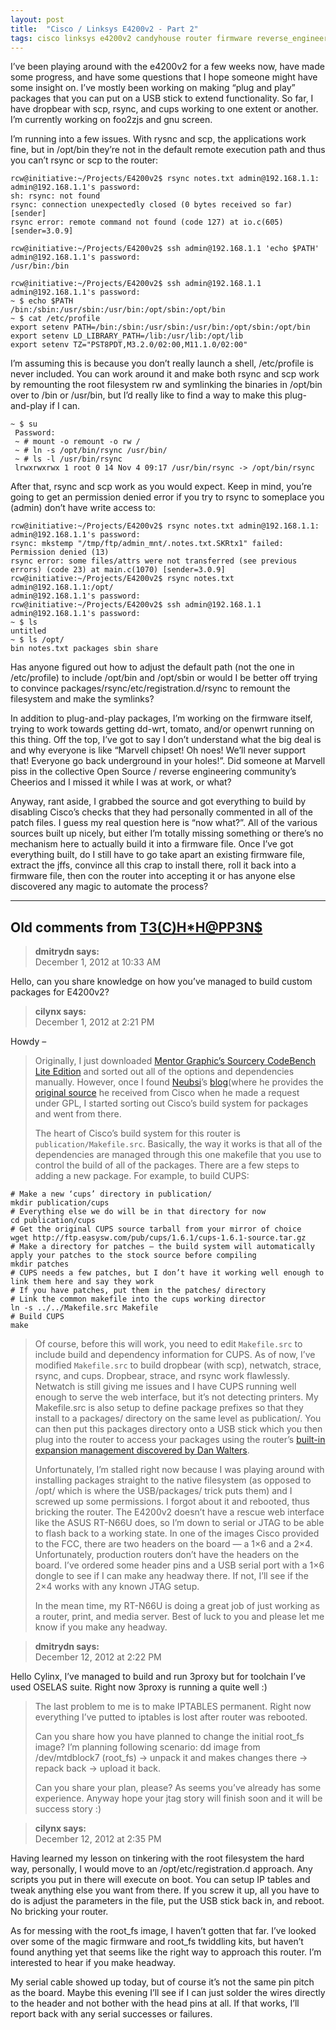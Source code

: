 ```yaml
---
layout: post
title:  "Cisco / Linksys E4200v2 - Part 2"
tags: cisco linksys e4200v2 candyhouse router firmware reverse_engineering linux wifi
---
```


I’ve been playing around with the e4200v2 for a few weeks now, have made some progress, and have some questions that I hope someone might have some insight on. I’ve mostly been working on making “plug and play” packages that you can put on a USB stick to extend functionality. So far, I have dropbear with scp, rsync, and cups working to one extent or another. I’m currently working on foo2zjs and gnu screen.

I’m running into a few issues. With rysnc and scp, the applications work fine, but in /opt/bin they’re not in the default remote execution path and thus you can’t rsync or scp to the router:

```
rcw@initiative:~/Projects/E4200v2$ rsync notes.txt admin@192.168.1.1:
admin@192.168.1.1's password:
sh: rsync: not found
rsync: connection unexpectedly closed (0 bytes received so far) [sender]
rsync error: remote command not found (code 127) at io.c(605) [sender=3.0.9]

rcw@initiative:~/Projects/E4200v2$ ssh admin@192.168.1.1 'echo $PATH'
admin@192.168.1.1's password:
/usr/bin:/bin

rcw@initiative:~/Projects/E4200v2$ ssh admin@192.168.1.1
admin@192.168.1.1's password:
~ $ echo $PATH
/bin:/sbin:/usr/sbin:/usr/bin:/opt/sbin:/opt/bin
~ $ cat /etc/profile
export setenv PATH=/bin:/sbin:/usr/sbin:/usr/bin:/opt/sbin:/opt/bin
export setenv LD_LIBRARY_PATH=/lib:/usr/lib:/opt/lib
export setenv TZ="PST8PDT,M3.2.0/02:00,M11.1.0/02:00"
```

I’m assuming this is because you don’t really launch a shell, /etc/profile is never included. You can work around it and make both rsync and scp work by remounting the root filesystem rw and symlinking the binaries in /opt/bin over to /bin or /usr/bin, but I’d really like to find a way to make this plug-and-play if I can.

```
~ $ su
 Password:
 ~ # mount -o remount -o rw /
 ~ # ln -s /opt/bin/rsync /usr/bin/
 ~ # ls -l /usr/bin/rsync
 lrwxrwxrwx 1 root 0 14 Nov 4 09:17 /usr/bin/rsync -> /opt/bin/rsync
```

After that, rsync and scp work as you would expect. Keep in mind, you’re going to get an permission denied error if you try to rsync to someplace you (admin) don’t have write access to:

```
rcw@initiative:~/Projects/E4200v2$ rsync notes.txt admin@192.168.1.1:
admin@192.168.1.1's password:
rsync: mkstemp "/tmp/ftp/admin_mnt/.notes.txt.SKRtx1" failed: Permission denied (13)
rsync error: some files/attrs were not transferred (see previous errors) (code 23) at main.c(1070) [sender=3.0.9]
rcw@initiative:~/Projects/E4200v2$ rsync notes.txt admin@192.168.1.1:/opt/
admin@192.168.1.1's password:
rcw@initiative:~/Projects/E4200v2$ ssh admin@192.168.1.1
admin@192.168.1.1's password:
~ $ ls
untitled
~ $ ls /opt/
bin notes.txt packages sbin share
```

Has anyone figured out how to adjust the default path (not the one in /etc/profile) to include /opt/bin and /opt/sbin or would I be better off trying to convince packages/rsync/etc/registration.d/rsync to remount the filesystem and make the symlinks?

In addition to plug-and-play packages, I’m working on the firmware itself, trying to work towards getting dd-wrt, tomato, and/or openwrt running on this thing. Off the top, I’ve got to say I don’t understand what the big deal is and why everyone is like “Marvell chipset! Oh noes! We’ll never support that! Everyone go back underground in your holes!”. Did someone at Marvell piss in the collective Open Source / reverse engineering community’s Cheerios and I missed it while I was at work, or what?

Anyway, rant aside, I grabbed the source and got everything to build by disabling Cisco’s checks that they had personally commented in all of the patch files. I guess my real question here is “now what?”. All of the various sources built up nicely, but either I’m totally missing something or there’s no mechanism here to actually build it into a firmware file. Once I’ve got everything built, do I still have to go take apart an existing firmware file, extract the jffs, convince all this crap to install there, roll it back into a firmware file, then con the router into accepting it or has anyone else discovered any magic to automate the process?

----

## Old comments from [T3(C)H*H@PP3N$](https://web.archive.org/web/20160119123611/http://techhappens.blog.com:80/2012/11/04/cisco-linksys-e4200v2-part-2/)

>**dmitrydn says:**  
December 1, 2012 at 10:33 AM    
>
Hello, can you share knowledge on how you’ve managed to build custom packages for E4200v2?

>**cilynx says:**    
December 1, 2012 at 2:21 PM
>
Howdy –
>
>Originally, I just downloaded [Mentor Graphic’s Sourcery CodeBench Lite Edition](https://www.mentor.com/embedded-software/sourcery-tools/sourcery-codebench/editions/lite-edition/) and sorted out all of the options and dependencies manually. However, once I found [Neubsi](http://neubsi.at)’s [blog](https://www.neubsi.com/blog/)(where he provides the [original source](https://www.neubsi.com/blog/Source-E4200-EA4500_v2.0.37.131047.tar.gz) he received from Cisco when he made a request under GPL, I started sorting out Cisco’s build system for packages and went from there.
>
>The heart of Cisco’s build system for this router is `publication/Makefile.src`. Basically, the way it works is that all of the dependencies are managed through this one makefile that you use to control the build of all of the packages. There are a few steps to adding a new package. For example, to build CUPS:
```
# Make a new ‘cups’ directory in publication/
mkdir publication/cups
# Everything else we do will be in that directory for now
cd publication/cups
# Get the original CUPS source tarball from your mirror of choice
wget http://ftp.easysw.com/pub/cups/1.6.1/cups-1.6.1-source.tar.gz
# Make a directory for patches — the build system will automatically apply your patches to the stock source before compiling
mkdir patches
# CUPS needs a few patches, but I don’t have it working well enough to link them here and say they work
# If you have patches, put them in the patches/ directory
# Link the common makefile into the cups working director
ln -s ../../Makefile.src Makefile
# Build CUPS
make
```
>
>Of course, before this will work, you need to edit `Makefile.src` to include build and dependency information for CUPS. As of now, I’ve modified `Makefile.src` to build dropbear (with scp), netwatch, strace, rsync, and cups. Dropbear, strace, and rsync work flawlessly. Netwatch is still giving me issues and I have CUPS running well enough to serve the web interface, but it’s not detecting printers. My Makefile.src is also setup to define package prefixes so that they install to a packages/ directory on the same level as publication/. You can then put this packages directory onto a USB stick which you then plug into the router to access your packages using the router’s [built-in expansion management discovered by Dan Walters](https://web.archive.org/web/20131210152136/http://blog.danwalters.net/blog/2012/06/19/hacking-linksys-ea3500-firmware-for-ssh-access).
>
>Unfortunately, I’m stalled right now because I was playing around with installing packages straight to the native filesystem (as opposed to /opt/ which is where the USB/packages/ trick puts them) and I screwed up some permissions. I forgot about it and rebooted, thus bricking the router. The E4200v2 doesn’t have a rescue web interface like the ASUS RT-N66U does, so I’m down to serial or JTAG to be able to flash back to a working state. In one of the images Cisco provided to the FCC, there are two headers on the board — a 1×6 and a 2×4. Unfortunately, production routers don’t have the headers on the board. I’ve ordered some header pins and a USB serial port with a 1×6 dongle to see if I can make any headway there. If not, I’ll see if the 2×4 works with any known JTAG setup.
>
>In the mean time, my RT-N66U is doing a great job of just working as a router, print, and media server. Best of luck to you and please let me know if you make any headway.

>**dmitrydn says:**      
December 12, 2012 at 2:22 PM    
>
Hello Cylinx, I’ve managed to build and run 3proxy but for toolchain I’ve used OSELAS suite. Right now 3proxy is running a quite well :)
>
>The last problem to me is to make IPTABLES permanent. Right now everything I’ve putted to iptables is lost after router was rebooted.
>
>Can you share how you have planned to change the initial root_fs image? I’m planning following scenario: dd image from /dev/mtdblock7 (root_fs) -> unpack it and makes changes there -> repack back -> upload it back.
>
>Can you share your plan, please? As seems you’ve already has some experience. Anyway hope your jtag story will finish soon and it will be success story :) 

>**cilynx says:**     
December 12, 2012 at 2:35 PM    
>
Having learned my lesson on tinkering with the root filesystem the hard way, personally, I would move to an /opt/etc/registration.d approach. Any scripts you put in there will execute on boot. You can setup IP tables and tweak anything else you want from there. If you screw it up, all you have to do is adjust the parameters in the file, put the USB stick back in, and reboot. No bricking your router.
>
As for messing with the root_fs image, I haven’t gotten that far. I’ve looked over some of the magic firmware and root_fs twiddling kits, but haven’t found anything yet that seems like the right way to approach this router. I’m interested to hear if you make headway.
>
My serial cable showed up today, but of course it’s not the same pin pitch as the board. Maybe this evening I’ll see if I can just solder the wires directly to the header and not bother with the head pins at all. If that works, I’ll report back with any serial successes or failures.
